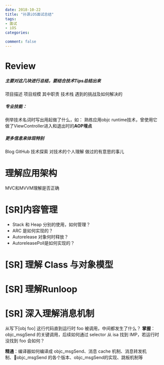```yaml
---
date: 2018-10-22
title: "孙源iOS面试总结"
tags:
- 面试
- iOS
categories:

comment: false
---
```

# Review
##### 主要对这几块进行总结，要结合技术Tips总结出来
项目描述
项目规模
其中职责
技术栈
遇到的挑战及如何解决的

##### 专业技能：
例举技术名词时写出用起做了什么，如：
熟练应用objc runtime技术，曾使用它做了ViewController进入和退出时的**AOP埋点**

##### 更多信息来体现特别
Blog
GitHub
技术探索
对技术的个人理解
做过的有意思的事儿



# 理解应用架构
MVC和MVVM理解是否正确


# [SR]内容管理
- Stack 和 Heap 分别的使用，如何管理？
- ARC 是如何实现的？
- Autorelease 对象何时释放？
- AutoreleasePoll是如何实现的？

# [SR] 理解 Class 与对象模型


# [SR] 理解Runloop

# [SR] 深入理解消息机制
从写下[obj foo] 这行代码直到运行时 foo 被调用，中间都发生了什么？
**掌握**：objc_msgSend 的关键调用，后续如何通过 selector 从 isa 找到 IMP，若运行时没找到 foo 会如何？

**精通**：编译器如何编译成 objc_msgSend、消息 cache 机制、消息转发机制、objc_msgSend 的各个版本、objc_msgSend的实现、跳板机制等
